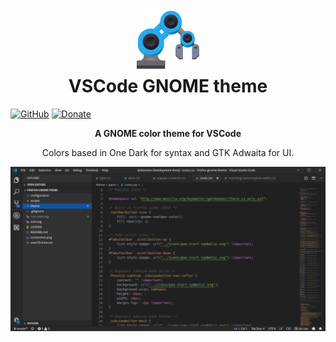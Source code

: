 <h1 align="center">
	<img src="icon.png" alt="VS Code GNOME theme" width="100" height="100"/><br>
	VSCode GNOME theme
</h1>

[![GitHub](https://img.shields.io/github/license/rafaelmardojai/firefox-gnome-theme.svg)](https://github.com/rafaelmardojai/vscode-gnome-theme/blob/master/LICENSE)
[![Donate](https://img.shields.io/badge/PayPal-Donate-gray.svg?style=flat&logo=paypal&colorA=0071bb&logoColor=fff)](https://paypal.me/RafaelMardojaiCM)

<p align="center"><strong>A GNOME color theme for VSCode</strong></p>

<p align="center">Colors based in One Dark for syntax and GTK Adwaita for UI.</p>

![Screenshot of the theme](screenshot.png)